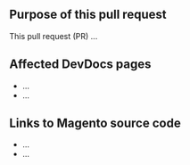 <!-- # IMPORTANT

We are no longer accepting pull requests to update v2.1 devdoc files.

Magento 2.1.18 is the final 2.1.x release. After the [June 2019 end-of-support date](https://magento.com/sites/default/files/magento-software-lifecycle-policy.pdf), Magento  will no longer apply security patches, quality fixes, or documentation updates to v2.1.x . To maintain your site's performance, security, and PCI compliance, [upgrade](https://devdocs.magento.com/guides/v2.3/comp-mgr/bk-compman-upgrade-guide.html) to the latest version of Magento. -->

## Purpose of this pull request

<!-- REQUIRED Describe the goal and the type of changes this pull request covers. -->

This pull request (PR) ...

## Affected DevDocs pages

<!-- REQUIRED List the affected pages on devdocs.magento.com (URLs). Not needed for large numbers of files. -->

- ...
- ...

## Links to Magento source code

<!--  OPTIONAL - REMOVE THIS SECTION IF NOT USED. If this pull request references a file in a Magento codebase repository, add it here. -->

- ...
- ...

<!-- 
If you are fixing a GitHub issue, note it using GitHub keyword format (https://help.github.com/en/articles/closing-issues-using-keywords#closing-an-issue-in-a-different-repository) to close the issue when this pull request is merged. Example: `Fixes #1234`

`master` is the default branch. Merged pull requests to `master` go live on the site automatically. Any requested changes to content on the `master` branch must be related to the released codebase. Any content related to future releases goes in the `develop` branch.

See Contribution guidelines (https://github.com/magento/devdocs/blob/master/.github/CONTRIBUTING.md) for more information.
-->

